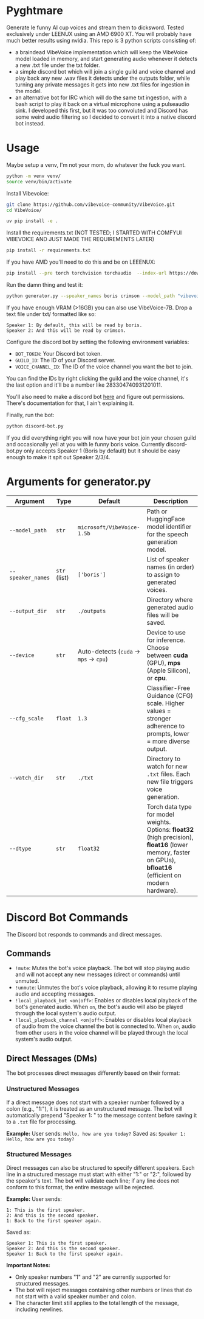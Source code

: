 # Pyghtmare
Generate le funny AI cup voices and stream them to dicksword. Tested exclusively under LEENUX using an AMD 6900 XT. You will probably have much better results using nvidia.
This repo is 3 python scripts consisting of:
- a braindead VibeVoice implementation which will keep the VibeVoice model loaded in memory, and start generating audio whenever it detects a new .txt file under the txt folder.
- a simple discord bot which will join a single guild and voice channel and play back any new .wav files it detects under the outputs folder, while turning any private messages it gets into new .txt files for ingestion in the model.
- an alternative bot for IRC which will do the same txt ingestion, with a bash script to play it back on a virtual microphone using a pulseaudio sink. I developed this first, but it was too convoluted and Discord has some weird audio filtering so I decided to convert it into a native discord bot instead.
# Usage
Maybe setup a venv, I'm not your mom, do whatever the fuck you want.
```bash
python -m venv venv/
source venv/bin/activate
```
Install Vibevoice:

```bash
git clone https://github.com/vibevoice-community/VibeVoice.git
cd VibeVoice/

uv pip install -e .
```
Install the requirements.txt (NOT TESTED; I STARTED WITH COMFYUI VIBEVOICE AND JUST MADE THE REQUIREMENTS LATER)

```bash
pip install -r requirements.txt
```
If you have AMD you'll need to do this and be on LEEENUX:
```bash
pip install --pre torch torchvision torchaudio  --index-url https://download.pytorch.org/whl/nightly/rocm6.4
```

Run the damn thing and test it:
```bash
python generator.py --speaker_names boris crimson --model_path "vibevoice/VibeVoice-1.5B" --dtype float16
```
If you have enough VRAM (>16GB) you can also use VibeVoice-7B.
Drop a text file under txt/ formatted like so:
```
Speaker 1: By default, this will be read by boris.
Speaker 2: And this will be read by crimson.
```
Configure the discord bot by setting the following environment variables:
- `BOT_TOKEN`: Your Discord bot token.
- `GUILD_ID`: The ID of your Discord server.
- `VOICE_CHANNEL_ID`: The ID of the voice channel you want the bot to join.

You can find the IDs by right clicking the guild and the voice channel, it's the last option and it'll be a number like 283304740931201011.

You'll also need to make a discord bot [here](https://discord.com/developers/applications) and figure out permissions. There's documentation for that, I ain't explaining it.

Finally, run the bot:
```bash
python discord-bot.py
```
If you did everything right you will now have your bot join your chosen guild and occasionally yell at you with le funny boris voice. Currently discord-bot.py only accepts Speaker 1 (Boris by default) but it should be easy enough to make it spit out Speaker 2/3/4.

# Arguments for generator.py

| Argument          | Type         | Default                               | Description                                                                                                                                                        |
| ----------------- | ------------ | ------------------------------------- | ------------------------------------------------------------------------------------------------------------------------------------------------------------------ |
| `--model_path`    | `str`        | `microsoft/VibeVoice-1.5b`            | Path or HuggingFace model identifier for the speech generation model.                                                                                              |
| `--speaker_names` | `str` (list) | `['boris']`                           | List of speaker names (in order) to assign to generated voices.                                                                                                    |
| `--output_dir`    | `str`        | `./outputs`                           | Directory where generated audio files will be saved.                                                                                                               |
| `--device`        | `str`        | Auto-detects (`cuda` → `mps` → `cpu`) | Device to use for inference. Choose between **cuda** (GPU), **mps** (Apple Silicon), or **cpu**.                                                                   |
| `--cfg_scale`     | `float`      | `1.3`                                 | Classifier-Free Guidance (CFG) scale. Higher values = stronger adherence to prompts, lower = more diverse output.                                                  |
| `--watch_dir`     | `str`        | `./txt`                               | Directory to watch for new `.txt` files. Each new file triggers voice generation.                                                                                  |
| `--dtype`         | `str`        | `float32`                             | Torch data type for model weights. Options: **float32** (high precision), **float16** (lower memory, faster on GPUs), **bfloat16** (efficient on modern hardware). |

# Discord Bot Commands

The Discord bot responds to commands and direct messages.

## Commands

*   `!mute`: Mutes the bot's voice playback. The bot will stop playing audio and will not accept any new messages (direct or commands) until unmuted.
*   `!unmute`: Unmutes the bot's voice playback, allowing it to resume playing audio and accepting messages.
*   `!local_playback_bot <on|off>`: Enables or disables local playback of the bot's generated audio. When `on`, the bot's audio will also be played through the local system's audio output.
*   `!local_playback_channel <on|off>`: Enables or disables local playback of audio from the voice channel the bot is connected to. When `on`, audio from other users in the voice channel will be played through the local system's audio output.

## Direct Messages (DMs)

The bot processes direct messages differently based on their format:

### Unstructured Messages

If a direct message does not start with a speaker number followed by a colon (e.g., "1:"), it is treated as an unstructured message. The bot will automatically prepend "Speaker 1: " to the message content before saving it to a `.txt` file for processing.

**Example:**
User sends: `Hello, how are you today?`
Saved as: `Speaker 1: Hello, how are you today?`

### Structured Messages

Direct messages can also be structured to specify different speakers. Each line in a structured message must start with either "1:" or "2:", followed by the speaker's text. The bot will validate each line; if any line does not conform to this format, the entire message will be rejected.

**Example:**
User sends:
```
1: This is the first speaker.
2: And this is the second speaker.
1: Back to the first speaker again.
```
Saved as:
```
Speaker 1: This is the first speaker.
Speaker 2: And this is the second speaker.
Speaker 1: Back to the first speaker again.
```

**Important Notes:**
*   Only speaker numbers "1" and "2" are currently supported for structured messages.
*   The bot will reject messages containing other numbers or lines that do not start with a valid speaker number and colon.
*   The character limit still applies to the total length of the message, including newlines.
